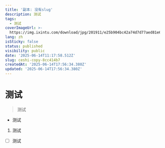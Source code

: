 ```yaml
---
title: '副本: 没有slug'
description: 测试
tags:
  - 测试
coverImageUrl: >-
  https://img.ixintu.com/download/jpg/201911/e25b904bc42a74d7d77aed81e66d772c.jpg
lang: zh
isSticky: false
status: published
visibility: public
date: '2025-06-14T11:17:58.512Z'
slug: ceshi-copy-8cc414b7
createdAt: '2025-06-14T17:56:34.380Z'
updated: '2025-06-14T17:56:34.380Z'
---
```

# 测试
> 测试
- 测试
1. 测试
- [ ]  测试
      
